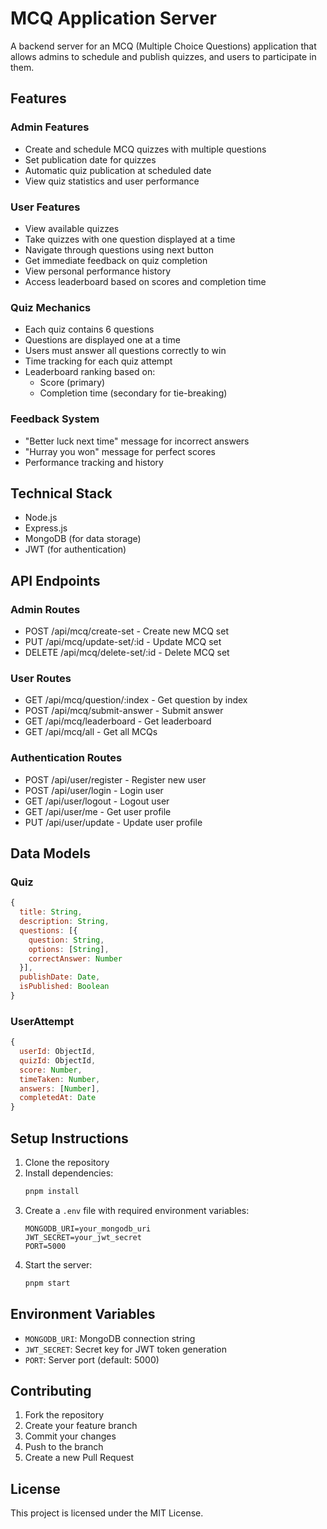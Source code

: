 # MCQ Application Server

A backend server for an MCQ (Multiple Choice Questions) application that allows admins to schedule and publish quizzes, and users to participate in them.

## Features

### Admin Features
- Create and schedule MCQ quizzes with multiple questions
- Set publication date for quizzes
- Automatic quiz publication at scheduled date
- View quiz statistics and user performance

### User Features
- View available quizzes
- Take quizzes with one question displayed at a time
- Navigate through questions using next button
- Get immediate feedback on quiz completion
- View personal performance history
- Access leaderboard based on scores and completion time

### Quiz Mechanics
- Each quiz contains 6 questions
- Questions are displayed one at a time
- Users must answer all questions correctly to win
- Time tracking for each quiz attempt
- Leaderboard ranking based on:
  - Score (primary)
  - Completion time (secondary for tie-breaking)

### Feedback System
- "Better luck next time" message for incorrect answers
- "Hurray you won" message for perfect scores
- Performance tracking and history

## Technical Stack

- Node.js
- Express.js
- MongoDB (for data storage)
- JWT (for authentication)

## API Endpoints

### Admin Routes
- POST /api/mcq/create-set - Create new MCQ set
- PUT /api/mcq/update-set/:id - Update MCQ set
- DELETE /api/mcq/delete-set/:id - Delete MCQ set

### User Routes
- GET /api/mcq/question/:index - Get question by index
- POST /api/mcq/submit-answer - Submit answer
- GET /api/mcq/leaderboard - Get leaderboard
- GET /api/mcq/all - Get all MCQs

### Authentication Routes
- POST /api/user/register - Register new user
- POST /api/user/login - Login user
- GET /api/user/logout - Logout user
- GET /api/user/me - Get user profile
- PUT /api/user/update - Update user profile

## Data Models

### Quiz
```javascript
{
  title: String,
  description: String,
  questions: [{
    question: String,
    options: [String],
    correctAnswer: Number
  }],
  publishDate: Date,
  isPublished: Boolean
}
```

### UserAttempt
```javascript
{
  userId: ObjectId,
  quizId: ObjectId,
  score: Number,
  timeTaken: Number,
  answers: [Number],
  completedAt: Date
}
```

## Setup Instructions

1. Clone the repository
2. Install dependencies:
   ```bash
   pnpm install
   ```
3. Create a `.env` file with required environment variables:
   ```
   MONGODB_URI=your_mongodb_uri
   JWT_SECRET=your_jwt_secret
   PORT=5000
   ```
4. Start the server:
   ```bash
   pnpm start
   ```

## Environment Variables

- `MONGODB_URI`: MongoDB connection string
- `JWT_SECRET`: Secret key for JWT token generation
- `PORT`: Server port (default: 5000)

## Contributing

1. Fork the repository
2. Create your feature branch
3. Commit your changes
4. Push to the branch
5. Create a new Pull Request

## License

This project is licensed under the MIT License. 